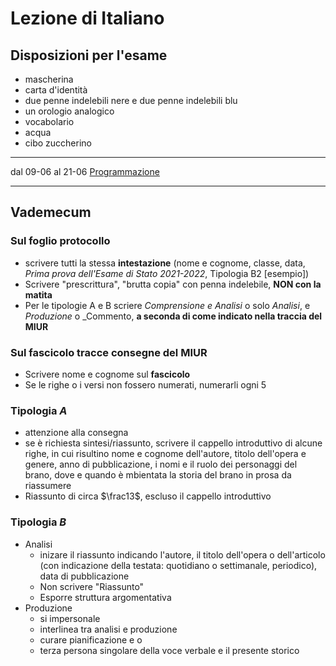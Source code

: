 # Lezione di Italiano
## Disposizioni per l'esame

* mascherina
* carta d'identità
* due penne indelebili nere e due penne indelebili blu
* un orologio analogico
* vocabolario
* acqua
* cibo zuccherino
---

dal 09-06 al 21-06 <u>Programmazione</u>

 ---
## Vademecum

### Sul foglio protocollo
* scrivere tutti la stessa **intestazione** (nome e cognome, classe, data, _Prima prova dell'Esame di Stato 2021-2022_, Tipologia B2 [esempio])
* Scrivere "prescrittura", "brutta copia" con penna indelebile, **NON con la matita**
* Per le tipologie A e B scriere _Comprensione e Analisi_ o solo _Analisi_, e _Produzione_ o _Commento, **a seconda di come indicato nella traccia del MIUR**
### Sul fascicolo tracce consegne del MIUR
* Scrivere nome e cognome sul **fascicolo**
* Se le righe o i versi non fossero numerati, numerarli ogni 5
### Tipologia $A$
* attenzione alla consegna
* se è richiesta sintesi/riassunto, scrivere il cappello introduttivo di alcune righe, in cui risultino nome e cognome dell'autore, titolo dell'opera e genere, anno di pubblicazione, i nomi e il ruolo dei personaggi del brano, dove e quando è mbientata la storia del brano in prosa da riassumere
* Riassunto di circa $\frac13$, escluso il cappello introduttivo
### Tipologia $B$
* Analisi
	* inizare il riassunto indicando l'autore, il titolo dell'opera o dell'articolo (con indicazione della testata: quotidiano o settimanale, periodico), data di pubblicazione
	* Non scrivere "Riassunto"
	* Esporre struttura argomentativa
* Produzione
	* si impersonale
	* interlinea tra analisi e produzione
	* curare pianificazione e o
	* terza persona singolare della voce verbale e il presente storico
<!--stackedit_data:
eyJoaXN0b3J5IjpbMTcyNjM1MzEwMywtMTA0MTg4OTI2NF19
-->